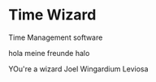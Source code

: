# Time Wizard
 Time Management software

hola meine freunde
halo

YOu're a wizard Joel
Wingardium Leviosa